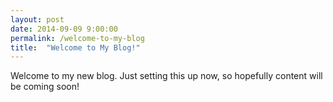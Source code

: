 ```yaml
---
layout: post
date: 2014-09-09 9:00:00
permalink: /welcome-to-my-blog
title:  "Welcome to My Blog!"
---
```


Welcome to my new blog. Just setting this up now, so hopefully content will be coming soon!
